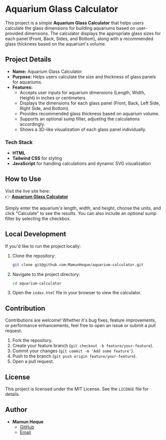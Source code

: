 # Aquarium Glass Calculator

This project is a simple **Aquarium Glass Calculator** that helps users calculate the glass dimensions for building aquariums based on user-provided dimensions. The calculator displays the appropriate glass sizes for each panel (Front, Back, Sides, and Bottom), along with a recommended glass thickness based on the aquarium's volume.

## Project Details

- **Name:** Aquarium Glass Calculator
- **Purpose:** Helps users calculate the size and thickness of glass panels for aquariums.
- **Features:**
  - Accepts user inputs for aquarium dimensions (Length, Width, Height) in inches or centimeters.
  - Displays the dimensions for each glass panel (Front, Back, Left Side, Right Side, and Bottom).
  - Provides recommended glass thickness based on aquarium volume.
  - Supports an optional sump filter, adjusting the calculations accordingly.
  - Shows a 3D-like visualization of each glass panel individually.

### Tech Stack

- **HTML**
- **Tailwind CSS** for styling
- **JavaScript** for handling calculations and dynamic SVG visualization

## How to Use

Visit the live site here:  
👉 **[Aquarium Glass Calculator](https://mamunhoque.github.io/aquarium-calculator/)**

Simply enter the aquarium's length, width, and height, choose the units, and click "Calculate" to see the results. You can also include an optional sump filter by selecting the checkbox.

## Local Development

If you'd like to run the project locally:

1. Clone the repository:
   ```bash
   git clone git@github.com:MamunHoque/aquarium-calculator.git
   ```

2. Navigate to the project directory:
   ```bash
   cd aquarium-calculator
   ```

3. Open the `index.html` file in your browser to view the calculator.

## Contribution

Contributions are welcome! Whether it's bug fixes, feature improvements, or performance enhancements, feel free to open an issue or submit a pull request.

1. Fork the repository.
2. Create your feature branch (`git checkout -b feature/your-feature`).
3. Commit your changes (`git commit -m 'Add some feature'`).
4. Push to the branch (`git push origin feature/your-feature`).
5. Open a pull request.

## License

This project is licensed under the MIT License. See the `LICENSE` file for details.

## Author

- **Mamun Hoque**  
  - [GitHub](https://github.com/MamunHoque)
  - [Email](mailto:mamunhqpay@gmail.com)
```
